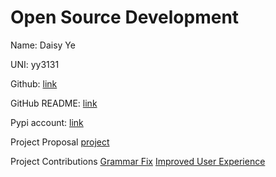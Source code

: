 # Open Source Development

Name: Daisy Ye

UNI: yy3131

Github: [link](https://github.com/daisyye0730)

GitHub README: [link](https://github.com/daisyye0730/daisyye0730/blob/main/README.md)

Pypi account: [link](https://pypi.org/user/yy3131/)

Project Proposal
[project](./projects/python/spotify.md)

Project Contributions
[Grammar Fix](https://github.com/joke2k/faker/pull/1832)
[Improved User Experience](https://github.com/wu-rymd/pyobjectify/pull/24)
